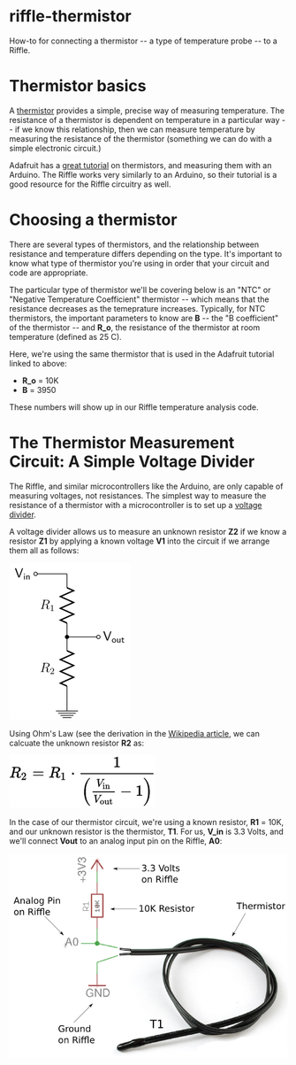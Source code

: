 # riffle-thermistor

How-to for connecting a thermistor -- a type of temperature probe -- to a Riffle.

# Thermistor basics

A [thermistor](https://en.wikipedia.org/wiki/Thermistor) provides a simple, precise way of measuring temperature.  The resistance of a thermistor is dependent on temperature in a particular way -- if we know this relationship, then we can measure temperature by measuring the resistance of the thermistor (something we can do with a simple electronic circuit.)

Adafruit has a [great tutorial](https://learn.adafruit.com/thermistor/overview) on thermistors, and measuring them with an Arduino.  The Riffle works very similarly to an Arduino, so their tutorial is a good resource for the Riffle circuitry as well. 

# Choosing a thermistor

There are several types of thermistors, and the relationship between resistance and temperature differs depending on the type.  It's important to know what type of thermistor you're using in order that your circuit and code are appropriate. 

The particular type of thermistor we'll be covering below is an "NTC" or "Negative Temperature Coefficient" thermistor -- which means that the resistance decreases as the temeprature increases.  Typically, for NTC thermistors, the important parameters to know are **B** -- the "B coefficient" of the thermistor -- and **R_o**, the resistance of the thermistor at room temperature (defined as 25 C).  

Here, we're using the same thermistor that is used in the Adafruit tutorial linked to above:

- **R_o** = 10K
- **B** = 3950

These numbers will show up in our Riffle temperature analysis code.

# The Thermistor Measurement Circuit: A Simple Voltage Divider

The Riffle, and similar microcontrollers like the Arduino, are only capable of measuring voltages, not resistances. The simplest way to measure the resistance of a thermistor with a microcontroller is to set up a [voltage divider](https://en.wikipedia.org/wiki/Voltage_divider).

A voltage divider allows us to measure an unknown resistor **Z2** if we know a resistor **Z1** by applying a known voltage **V1** into the circuit if we arrange them all as follows:

<img src="pics/divider.png">

Using Ohm's Law (see the derivation in the [Wikipedia article](https://en.wikipedia.org/wiki/Voltage_divider), we can calcuate the unknown resistor **R2** as:


<img src="pics/r2.png">

In the case of our thermistor circuit, we're using a known resistor, **R1** = 10K, and our unknown resistor is the thermistor, **T1**.  For us, **V_in** is 3.3 Volts, and we'll connect **Vout** to an analog input pin on the Riffle, **A0**:

 
<img src="pics/thermistor_schem_6.png">




